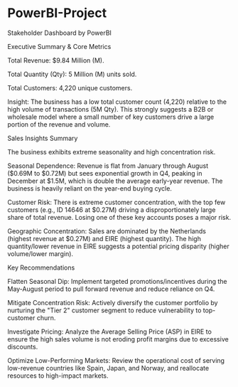 # PowerBI-Project
Stakeholder Dashboard by PowerBI

Executive Summary & Core Metrics

Total Revenue: $9.84 Million (M).

Total Quantity (Qty): 5 Million (M) units sold.

Total Customers: 4,220 unique customers.

Insight: The business has a low total customer count (4,220) relative to the high volume of transactions (5M Qty). This strongly suggests a B2B or wholesale model where a small number of key customers drive a large portion of the revenue and volume.

Sales Insights Summary

The business exhibits extreme seasonality and high concentration risk.

Seasonal Dependence: Revenue is flat from January through August ($0.69M to $0.72M) but sees exponential growth in Q4, peaking in December at $1.5M, which is double the average early-year revenue. The business is heavily reliant on the year-end buying cycle.

Customer Risk: There is extreme customer concentration, with the top few customers (e.g., ID 14646 at $0.27M) driving a disproportionately large share of total revenue. Losing one of these key accounts poses a major risk.

Geographic Concentration: Sales are dominated by the Netherlands (highest revenue at $0.27M) and EIRE (highest quantity). The high quantity/lower revenue in EIRE suggests a potential pricing disparity (higher volume/lower margin).

Key Recommendations

Flatten Seasonal Dip: Implement targeted promotions/incentives during the May-August period to pull forward revenue and reduce reliance on Q4.

Mitigate Concentration Risk: Actively diversify the customer portfolio by nurturing the "Tier 2" customer segment to reduce vulnerability to top-customer churn.

Investigate Pricing: Analyze the Average Selling Price (ASP) in EIRE to ensure the high sales volume is not eroding profit margins due to excessive discounts.

Optimize Low-Performing Markets: Review the operational cost of serving low-revenue countries like Spain, Japan, and Norway, and reallocate resources to high-impact markets.
